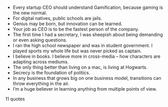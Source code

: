  - Every startup CEO should understand Gamification, because gaming is the new normal.
 - For digital natives, public schools are jails.
 - Genius may be born, but innovation can be learned.
 - Your job as CEO is to be the fastest person of the company.
 - The first time I had a secretary, I was sheepish about being demanding or even asking questions.
 - I ran the high school newspaper and was in student government. I played sports my whole life but was never picked as captain.
 - I believe in books. I believe more in cross-media – how characters are adapting across mediums.
 - The only thing better than living on a mac, is living at Hogwarts.
 - Secrecy is the foundation of politics.
 - In any business that grows big on one business model, transitions can throw everything in the air.
 - I’m a huge believer in learning anything from multiple points of view.

11 quotes